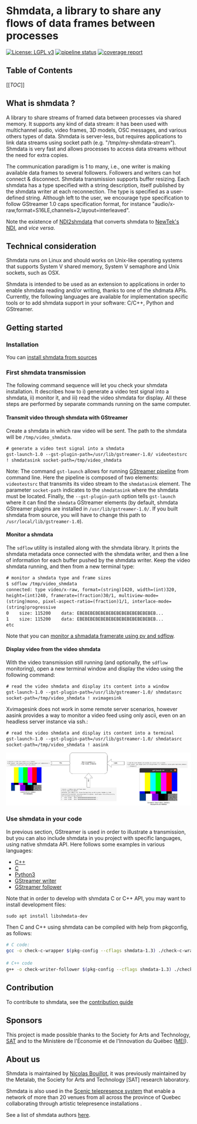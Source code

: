 Shmdata, a library to share any flows of data frames between processes 
======================================================================

[![License: LGPL v3](https://img.shields.io/badge/License-LGPL%20v3-blue.svg)](https://www.gnu.org/licenses/lgpl-3.0) [![pipeline status](https://gitlab.com/nicobou/shmdata/badges/develop/pipeline.svg)](https://gitlab.com/nicobou/shmdata/commits/develop) [![coverage report](https://gitlab.com/nicobou/shmdata/badges/develop/coverage.svg)](https://gitlab.com/nicobou/shmdata/commits/develop)

## Table of Contents

[[_TOC_]]

## What is shmdata ?
A library to share streams of framed data between processes via shared memory. It supports any kind of data stream:  it has been used with multichannel audio, video frames, 3D models, OSC messages, and various others types of data. Shmdata is server-less, but requires applications to link data streams using socket path (e.g. "/tmp/my-shmdata-stream"). Shmdata is very fast and allows processes to access data streams without the need for extra copies.

The communication paradigm is 1 to many, i.e., one writer is making available data frames to several followers. Followers and writers can hot connect & disconnect. Shmdata transmission supports buffer resizing. Each shmdata has a type specified with a string description, itself published by the shmdata writer at each reconnection. The type is specified as a user-defined string. Although left to the user, we encourage type specification to follow GStreamer 1.0 caps specification format, for instance "audio/x-raw,format=S16LE,channels=2,layout=interleaved". 

Note the existence of [NDI2shmdata](https://gitlab.com/nicobou/ndi2shmdata) that converts shmdata to [NewTek's NDI](http://ndi.newtek.com), and _vice versa_.

## Technical consideration

Shmdata runs on Linux and should works on Unix-like operating systems that supports System V shared memory, System V semaphore and Unix sockets, such as OSX.

Shmdata is intended to be used as an extension to applications in order to enable shmdata reading and/or writing, thanks to one of the shdmata APIs. Currently, the following languages are available for implementation specific tools or to add shmdata support in your software: C/C++, Python and GStreamer.


## Getting started

### Installation

You can [install shmdata from sources](doc/install-from-sources.md)

### First shmdata transmission

The following command sequence will let you check your shmdata installation. It describes how to i) generate a video test signal into a shmdata, ii) monitor it, and iii) read the video shmdata for display. All these steps are performed by separate commands running on the same computer.

#### Transmit video through shmdata with GStreamer

Create a shmdata in which raw video will be sent. The path to the shmdata will be `/tmp/video_shmdata`.
```
# generate a video test signal into a shmdata
gst-launch-1.0 --gst-plugin-path=/usr/lib/gstreamer-1.0/ videotestsrc ! shmdatasink socket-path=/tmp/video_shmdata
```
Note: The command `gst-launch` allows for running [GStreamer pipeline](https://gstreamer.freedesktop.org/documentation/tools/gst-launch.html) from command line. Here the pipeline is composed of two elements: `videotestsrc` that transmits its video stream to the `shmdatasink` element. The parameter `socket-path` indicates to the `shmdatasink` where the shmdata must be located. Finally, the `--gst-plugin-path` option tells `gst-launch` where it can find the `shmdata` GStreamer elements (by default, shmdata GStreamer plugins are installed in `/usr/lib/gstreamer-1.0/`. If you built shmdata from source, you will have to change this path to `/usr/local/lib/gstreamer-1.0`).

#### Monitor a shmdata
The `sdflow` utility is installed along with the shmdata library. It prints the shmdata metadata once connected with the shmdata writer, and then a line of information for each buffer pushed by the shmdata writer. Keep the video shmdata running, and then from a new terminal type:
```
# monitor a shmdata type and frame sizes 
$ sdflow /tmp/video_shmdata 
connected: type video/x-raw, format=(string)I420, width=(int)320, height=(int)240, framerate=(fraction)30/1, multiview-mode=(string)mono, pixel-aspect-ratio=(fraction)1/1, interlace-mode=(string)progressive
0    size: 115200    data: EBEBEBEBEBEBEBEBEBEBEBEBEBEBEB...
1    size: 115200    data: EBEBEBEBEBEBEBEBEBEBEBEBEBEBEB...
etc
```

Note that you can [monitor a shmadata framerate using pv and sdflow](doc/monitor-framerate).

#### Display video from the video shmdata

With the video transmission still running (and optionally, the `sdflow` monitoring), open a new terminal window and display the video using the following command:
```
# read the video shmdata and display its content into a window
gst-launch-1.0 --gst-plugin-path=/usr/lib/gstreamer-1.0/ shmdatasrc socket-path=/tmp/video_shmdata ! xvimagesink
```

Xvimagesink does not work in some remote server scenarios, however aasink provides a way to monitor a video feed using only ascii, even on an headless server instance via ssh.:
```
# read the video shmdata and display its content into a terminal
gst-launch-1.0 --gst-plugin-path=/usr/lib/gstreamer-1.0/ shmdatasrc socket-path=/tmp/video_shmdata ! aasink
```

![Shmdata principle diagram](doc/shmdata-principle-Diagram.png)

### Use shmdata in your code

In previous section, GStreamer is used in order to illustrate a transmission, but you can also include shmdata in you project with specific languages, using native shmdata API. Here follows some examples in various languages:

* [C++](tests/check-writer-follower.cpp)
* [C](test/check-c-wrapper.cpp)
* [Python3](wrappers/python/example.py)
* [GStreamer writer](gst/check-shmdatasink.c)
* [GStreamer follower](gst/check-shmdatasrc.c)

Note that in order to develop with shmdata C or C++ API, you may want to install development files:
```
sudo apt install libshmdata-dev
```
Then C and C++ using shmdata can be compiled with help from pkgconfig, as follows:
```bash
# C code:
gcc -o check-c-wrapper $(pkg-config --cflags shmdata-1.3) ./check-c-wrapper.cpp $(pkg-config --libs shmdata-1.3)

# C++ code
g++ -o check-writer-follower $(pkg-config --cflags shmdata-1.3) ./check-writer-follower.cpp $(pkg-config --libs shmdata-1.3)
```
 

## Contribution

To contribute to shmdata, see the [contribution guide](CONTRIBUTING.md)

## Sponsors

This project is made possible thanks to the Society for Arts and Technology, [SAT](http://www.sat.qc.ca/) and to the Ministère de l'Économie et de l'Innovation du Québec ([MEI](https://www.economie.gouv.qc.ca/)).


## About us

Shmdata is maintained by [Nicolas Bouillot](https://nicolasbouillot.net), it was previously maintained by the Metalab, the Society for Arts and Technology [SAT] research laboratory.

Shmdata is also used in the [Scenic telepresence system](https://sat.qc.ca/en/scenic-telepresence) that enable a network of more than 20 venues from all across the province of Quebec collaborating through artistic telepresence installations . 

See a list of shmdata authors [here](AUTHORS.md).
